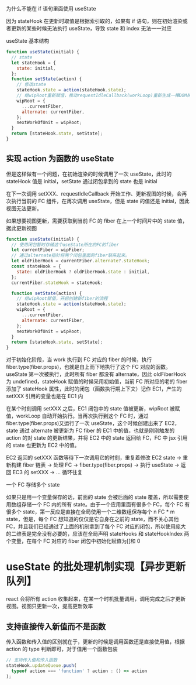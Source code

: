 为什么不能在 if 语句里面使用 useState

因为 stateHook 在更新时取值是根据索引取的，如果有 if 语句，则在初始渲染或者更新的某些时候无法执行 useState，导致 state 和 index 无法一一对应

useState 基本结构

```js
function useState(initial) {
  // state
  let stateHook = {
    state: initial,
  };
  function setState(action) {
    // 修改state
    stateHook.state = action(stateHook.state);
    // 给wipRoot重新赋值，推动requestIdleCallback(workLoop)重新生成一棵DOM树，从而更新视图
    wipRoot = {
      ...currentFiber,
      alternate: currentFiber,
    };
    nextWorkOfUnit = wipRoot;
  }
  return [stateHook.state, setState];
}
```

## 实现 action 为函数的 useState

但是这样做有一个问题，在初始渲染的时候调用了一次 useState，此时的 stateHook 值是 initial，setState 通过闭包拿到的 state 也是 initial

在下一次调用 setXXX、requestIdleCallback 开始工作、更新视图的时候，会再次执行当前的 FC 组件，在再次调用 useState，但是 state 的值还是 initial，因此视图无法更新。

如果想要视图更新，需要获取到当前 FC 的 fiber 在上一个时间片中的 state 值，据此更新视图

```js
function useState(initial) {
  // 使用闭包暂时存储这个useState所在的FC的fiber
  let currentFiber = wipFiber;
  // 通过alternate指针将两个闭包里面的fiber联系起来。
  let oldFiberHook = currentFiber.alternate?.stateHook;
  const stateHook = {
    state: oldFiberHook ? oldFiberHook.state : initial,
  };
  currentFiber.stateHook = stateHook;

  function setState(action) {
    // 给wipRoot赋值，开启创建新fiber的流程
    stateHook.state = action(stateHook.state);
    wipRoot = {
      ...currentFiber,
      alternate: currentFiber,
    };
    nextWorkOfUnit = wipRoot;
  }
  return [stateHook.state, setState];
}
```

对于初始化阶段，当 work 执行到 FC 对应的 fiber 的时候，执行 fiber.type(fiber.props)，也就是自上而下地执行了这个 FC 对应的函数。useState 第一次被执行，此时所有 fiber 都没有 alternate，因此 oldFiberHook 为 undefined，stateHook 赋值的时候采用初始值，当前 FC 所对应的老的 fiber 添加了 stateHook 属性，此时的闭包（函数执行期上下文）记作 EC1，产生的 setXXX 引用的变量也是在 EC1 内

在某个时刻调用 setXXX 之后，EC1 闭包中的 state 值被更新，wipRoot 被赋值，workLoop 自动开始执行。当再次执行到这个 FC 时，通过 fiber.type(fiber.props)又运行了一次 useState，这个时候创建出来了 EC2，state 通过 alternate 被更新为 FC fiber 的 EC1 中的值，也就是刚刚触发的 action 的对 state 的更新结果，并将 EC2 中的 state 返回给 FC，FC 中 jsx 引用的 state 也更新为 EC2 中的值。

EC2 返回的 setXXX 函数等待下一次调用它的时刻，重复着修改 EC2 state -> 重新构建 fiber 链表 -> 处理 FC -> fiber.type(fiber.props) -> 执行 useState -> 返回 EC3 的 setXXX -> ... 循环往复

一个 FC 存储多个 state

如果只是用一个变量保存的话，前面的 state 会被后面的 state 覆盖，所以需要使用数组存储一个 FC 内的所有 state。由于一个应用里面有很多个 FC，每个 FC 有很多个 state，第一反应是直接在全局使用一个二维数组保存每个 n FC \* m state，但是，每个 FC 想知道的仅仅是它自身在之前的 state，而不关心其他 FC，并且我们已经通过了上面的机制拿到了每个 FC 对应的闭包，所以使用庞大的二维表是完全没有必要的，应该在全局声明 stateHooks 和 stateHookIndex 两个变量，在每个 FC 对应的 fiber 闭包中初始化赋值为[]和 0

# useState 的批处理机制实现【异步更新队列】

react 会将所有 action 收集起来，在某一个时机批量调用，调用完成之后才更新视图。视图只更新一次，提高更新效率

## 支持直接传入新值而不是函数

传入函数和传入值的区别就在于，更新的时候是调用函数还是直接使用值，根据 action 的 type 判断即可，对于值用一个函数包装

```js
// 支持传入值和传入函数
stateHook.updateQueue.push(
  typeof action === 'function' ? action : () => action
);
```
